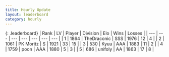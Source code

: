 ```yaml
---
title: Hourly Update
layout: leaderboard
category: hourly
---
```


{: .leaderboard}
| Rank | LV | Player | Division | Elo | Wins | Losses |
| --- | --- | --- | --- | --- | --- | --- |
| <span data-change="0">1</span> | 1864 | <span title="ID: 544310">TheDraconic</span> | SSS | <span data-change="26">1976</span> | <span data-change="3">12</span> | <span data-change="0">4</span> |
| <span data-change="0">2</span> | 1061 | <span title="ID: 427478">PK Moritz</span> | S | <span data-change="0">1921</span> | <span data-change="0">33</span> | <span data-change="0">15</span> |
| <span data-change="0">3</span> | 530 | <span title="ID: 499329">Kyuu</span> | AAA | <span data-change="-20">1883</span> | <span data-change="0">11</span> | <span data-change="2">2</span> |
| <span data-change="0">4</span> | 1759 | <span title="ID: 540690">poon</span> | AAA | <span data-change="0">1880</span> | <span data-change="0">5</span> | <span data-change="0">3</span> |
| <span data-change="0">5</span> | 686 | <span title="ID: 750704">unifoly</span> | AA | <span data-change="0">1863</span> | <span data-change="0">17</span> | <span data-change="0">8</span> |
